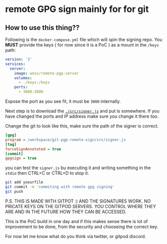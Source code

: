 # remote GPG sign mainly for for git


## How to use this thing??

Following is the `docker-compose.yml` file which will spin the signing repo. You **MUST** provide the keys ( for now since it is a PoC ) as a mount in the `/keys` path:
```yaml
version: '3'
services:
  server:
    image: woss/remote-pgp-server
    volumes:
      - ./keys:/keys
    ports:
      - 3000:3000
```

Expose the port as you see fit, it must be `3000` internally. 

Next step is to download the [`./src/signer.js`](./src/signer.js) and put is somewhere.  If you have changed the ports and IP address make sure you change it there too.

Change the git to look like this, make sure the path of the signer is correct. 
```ini
[gpg]
program = /workspace/git-pgp-remote-sign/src/signer.js
[tag]
forceSignAnnotated = true
[commit]
gpgsign = true
```

you can test the `signer.js` bu executing it and writing something in the `stdio` then CTRL+C or CTRL+D to stop it. 

```sh
git add yoourfile
git commit -m 'commiting with remote gpg signing'
git push
```

P.S. THIS IS MADE WITH GITPOT :) AND THE SIGNATURES WORK. NO PRICATE KEYS ON THE GITPOD SERVERS. YOU CONTROL WHERE THEY ARE AND IN THE FUTURE HOW THEY CAN BE ACCESSED. 

This is the PoC  build in one day and if this makes sense there is lot of improvement to be done, from the security and chooseing the correct key.

For now let me know what do you think via twitter, or gitpod discord. 
